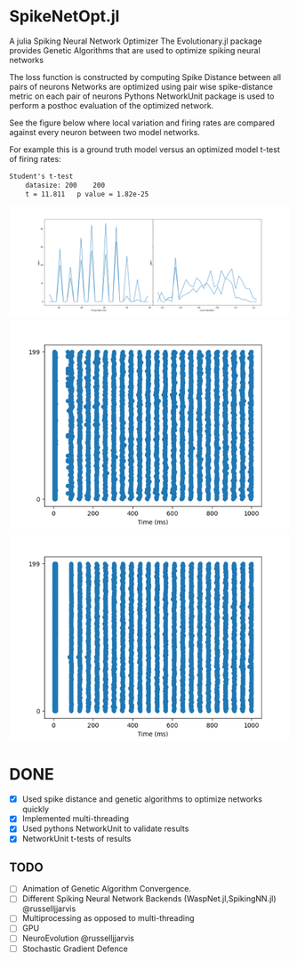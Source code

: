 # SpikeNetOpt.jl
A julia Spiking Neural Network Optimizer
The Evolutionary.jl package provides Genetic Algorithms that are used to optimize spiking neural networks

The loss function is constructed by computing Spike Distance between all pairs of neurons
Networks are optimized using pair wise spike-distance metric on each pair of neurons
Pythons NetworkUnit package is used to perform a posthoc evaluation of the optimized network.

See the figure below where local variation and firing rates are compared against every neuron between two model networks.

For example this is a ground truth model versus an optimized model t-test of firing rates:
```
Student's t-test
	datasize: 200 	 200
	t = 11.811 	 p value = 1.82e-25
```
![firing_rates.png](firing_rates.png)
![gd.png](gd.png)
![opt.png](opt.png)


# DONE

- [x] Used spike distance and genetic algorithms to optimize networks quickly
- [x] Implemented multi-threading
- [x] Used pythons NetworkUnit to validate results
- [x] NetworkUnit t-tests of results

## TODO
- [ ] Animation of Genetic Algorithm Convergence.
- [ ] Different Spiking Neural Network Backends (WaspNet.jl,SpikingNN.jl)
@russelljjarvis
- [ ] Multiprocessing as opposed to multi-threading
- [ ] GPU
- [ ] NeuroEvolution @russelljjarvis
- [ ] Stochastic Gradient Defence
